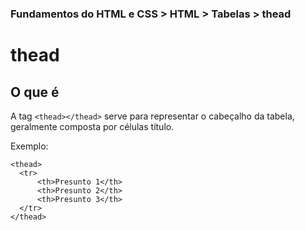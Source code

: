 ### Fundamentos do HTML e CSS > HTML > Tabelas > thead

# thead

## O que é

A tag `<thead></thead>` serve para representar o cabeçalho da tabela, geralmente composta por células título.

Exemplo:

```
<thead>
  <tr>
      <th>Presunto 1</th>
      <th>Presunto 2</th>
      <th>Presunto 3</th>
  </tr>
</thead>
```
